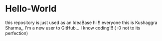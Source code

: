# Hello-World
this repository is just used as an IdeaBase
hi !! everyone this is Kushaggra Sharma,, I'm a new user to GitHub...
I know coding!!! ( :0 not to its perfection)

